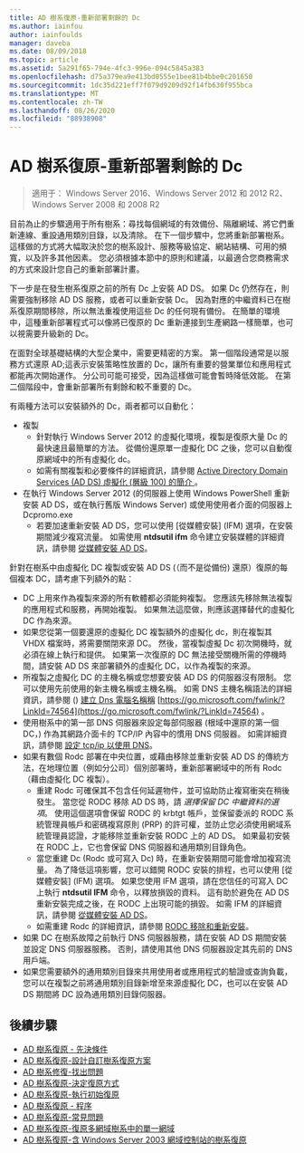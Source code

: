 ```yaml
---
title: AD 樹系復原-重新部署剩餘的 Dc
ms.author: iainfou
author: iainfoulds
manager: daveba
ms.date: 08/09/2018
ms.topic: article
ms.assetid: 5a291f65-794e-4fc3-996e-094c5845a383
ms.openlocfilehash: d75a379ea9e413bd0555e1bee81b4bbe0c201650
ms.sourcegitcommit: 1dc35d221eff7f079d9209d92f14fb630f955bca
ms.translationtype: MT
ms.contentlocale: zh-TW
ms.lasthandoff: 08/26/2020
ms.locfileid: "88938908"
---
```

# <a name="ad-forest-recovery---redeploy-remaining-dcs"></a>AD 樹系復原-重新部署剩餘的 Dc

>適用于： Windows Server 2016、Windows Server 2012 和 2012 R2、Windows Server 2008 和 2008 R2

目前為止的步驟適用于所有樹系：尋找每個網域的有效備份、隔離網域、將它們重新連線、重設通用類別目錄，以及清除。 在下一個步驟中，您將重新部署樹系。 這樣做的方式將大幅取決於您的樹系設計、服務等級協定、網站結構、可用的頻寬，以及許多其他因素。 您必須根據本節中的原則和建議，以最適合您商務需求的方式來設計您自己的重新部署計畫。

下一步是在發生樹系復原之前的所有 Dc 上安裝 AD DS。 如果 Dc 仍然存在，則需要強制移除 AD DS 服務，或者可以重新安裝 Dc。 因為對應的中繼資料已在樹系復原期間移除，所以無法重複使用這些 Dc 的任何現有備份。 在簡單的環境中，這種重新部署程式可以像將已復原的 Dc 重新連接到生產網路一樣簡單，也可以視需要升級新的 Dc。

在面對全球基礎結構的大型企業中，需要更精密的方案。 第一個階段通常是以服務方式還原 AD;這表示安裝策略性放置的 Dc，讓所有重要的營業單位和應用程式都能再次開始運作。 分公司可能可接受，因為這樣做可能會暫時降低效能。 在第二個階段中，會重新部署所有剩餘和較不重要的 Dc。

 有兩種方法可以安裝額外的 Dc，兩者都可以自動化：

- 複製
   - 針對執行 Windows Server 2012 的虛擬化環境，複製是復原大量 Dc 的最快速且最簡單的方法。 從備份還原單一虛擬化 DC 之後，您可以自動復原網域中的所有虛擬化 dc。
   - 如需有關複製和必要條件的詳細資訊，請參閱 [Active Directory Domain Services (AD DS) 虛擬化 (層級 100) 的簡介 ](./managing-rid-issuance.md)。
- 在執行 Windows Server 2012 (的伺服器上使用 Windows PowerShell 重新安裝 AD DS，或在執行舊版 Windows Server) 或使用使用者介面的伺服器上 Dcpromo.exe
   - 若要加速重新安裝 AD DS，您可以使用 [從媒體安裝] (IFM) 選項，在安裝期間減少複寫流量。 如需使用 **ntdsutil ifm** 命令建立安裝媒體的詳細資訊，請參閱 [從媒體安裝 AD DS](./managing-rid-issuance.md)。

針對在樹系中由虛擬化 DC 複製或安裝 AD DS (（而不是從備份) 還原）復原的每個複本 DC，請考慮下列額外的點：

- DC 上用來作為複製來源的所有軟體都必須能夠複製。 您應該先移除無法複製的應用程式和服務，再開始複製。 如果無法這麼做，則應該選擇替代的虛擬化 DC 作為來源。
- 如果您從第一個要還原的虛擬化 DC 複製額外的虛擬化 dc，則在複製其 VHDX 檔案時，將需要關閉來源 DC。 然後，當複製虛擬 Dc 初次開機時，就必須在線上執行和提供。 如果第一次復原的 DC 無法接受關機所需的停機時間，請安裝 AD DS 來部署額外的虛擬化 DC，以作為複製的來源。
- 所複製之虛擬化 DC 的主機名稱或您想要安裝 AD DS 的伺服器沒有限制。 您可以使用先前使用的新主機名稱或主機名稱。 如需 DNS 主機名稱語法的詳細資訊，請參閱 () [建立 Dns 電腦名稱稱](/previous-versions/windows/it-pro/windows-server-2003/cc785282(v=ws.10)) [https://go.microsoft.com/fwlink/?LinkId=74564](https://go.microsoft.com/fwlink/?LinkId=74564) 。
- 使用樹系中的第一部 DNS 伺服器來設定每部伺服器 (根域中還原的第一個 DC，) 作為其網路介面卡的 TCP/IP 內容中的慣用 DNS 伺服器。 如需詳細資訊，請參閱 [設定 tcp/ip 以使用 DNS](/previous-versions/windows/it-pro/windows-server-2003/cc779282(v=ws.10))。
- 如果有數個 Rodc 部署在中央位置，或藉由移除並重新安裝 AD DS 的傳統方法，在地理位置（例如分公司）個別部署時，重新部署網域中的所有 Rodc （藉由虛擬化 DC 複製）。
   - 重建 Rodc 可確保其不包含任何延遲物件，並可協助防止複寫衝突在稍後發生。 當您從 RODC 移除 AD DS 時，請 *選擇保留 DC 中繼資料的選項*。 使用這個選項會保留 RODC 的 krbtgt 帳戶，並保留委派的 RODC 系統管理員帳戶和密碼複寫原則 (PRP) 的許可權，並防止您必須使用網域系統管理員認證，才能移除並重新安裝 RODC 上的 AD DS。 如果最初安裝在 RODC 上，它也會保留 DNS 伺服器和通用類別目錄角色。
   - 當您重建 Dc (Rodc 或可寫入 Dc) 時，在重新安裝期間可能會增加複寫流量。 為了降低這項影響，您可以錯開 RODC 安裝的排程，也可以使用 [從媒體安裝] (IFM) 選項。 如果您使用 IFM 選項，請在您信任的可寫入 DC 上執行 **ntdsutil IFM** 命令，以釋放損毀的資料。 這有助於避免在 AD DS 重新安裝完成之後，在 RODC 上出現可能的損毀。 如需 IFM 的詳細資訊，請參閱 [從媒體安裝 AD DS](./managing-rid-issuance.md)。
   - 如需重建 Rodc 的詳細資訊，請參閱 [RODC 移除和重新安裝](/previous-versions/windows/it-pro/windows-server-2003/cc779282(v=ws.10))。
- 如果 DC 在樹系故障之前執行 DNS 伺服器服務，請在安裝 AD DS 期間安裝並設定 DNS 伺服器服務。 否則，請使用其他 DNS 伺服器設定其先前的 DNS 用戶端。
- 如果您需要額外的通用類別目錄來共用使用者或應用程式的驗證或查詢負載，您可以在複製之前將通用類別目錄新增至來源虛擬化 DC，也可以在安裝 AD DS 期間將 DC 設為通用類別目錄伺服器。

## <a name="next-steps"></a>後續步驟

- [AD 樹系復原 - 先決條件](AD-Forest-Recovery-Prerequisties.md)
- [AD 樹系復原-設計自訂樹系復原方案](AD-Forest-Recovery-Devising-a-Plan.md)
- [AD 樹系修復-找出問題](AD-Forest-Recovery-Identify-the-Problem.md)
- [AD 樹系復原-決定復原方式](AD-Forest-Recovery-Determine-how-to-Recover.md)
- [AD 樹系復原-執行初始復原](AD-Forest-Recovery-Perform-initial-recovery.md)
- [AD 樹系復原 - 程序](AD-Forest-Recovery-Procedures.md)
- [AD 樹系復原-常見問題](AD-Forest-Recovery-FAQ.md)
- [AD 樹系復原-復原多網域樹系中的單一網域](AD-Forest-Recovery-Single-Domain-in-Multidomain-Recovery.md)
- [AD 樹系復原-含 Windows Server 2003 網域控制站的樹系復原](AD-Forest-Recovery-Windows-Server-2003.md)
